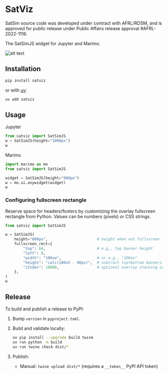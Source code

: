 # SatViz

SatSim source code was developed under contract with AFRL/RDSM, and is approved for public release under Public Affairs release approval #AFRL-2022-1116.

The SatSimJS widget for Jupyter and Marimo.

![alt text](image.png)

## Installation

```sh
pip install satviz
```

or with [uv](https://github.com/astral-sh/uv):

```sh
uv add satviz
```

## Usage

Jupyter

```python
from satviz import SatSimJS
w = SatSimJS(height="1000px")
w
```

Marimo

```python
import marimo as mo
from satviz import SatSimJS

widget = SatSimJS(height="900px")
w = mo.ui.anywidget(widget)
w
```

### Configuring fullscreen rectangle

Reserve space for headers/footers by customizing the overlay fullscreen rectangle from Python. Values can be numbers (pixels) or CSS strings.

```python
from satviz import SatSimJS

w = SatSimJS(
    height="600px",                      # height when not fullscreen
    fullscreen_rect={
        "top": 64,                       # e.g., top banner height
        "left": 0,
        "width": "100vw",                # or e.g., "100vw"
        "height": "calc(100vh - 96px)",  # subtract top+bottom banners
        "zIndex": 10000,                 # optional overlay stacking order
    },
)
w
```

## Release

To build and publish a release to PyPI:

1. Bump `version` in `pyproject.toml`.
2. Build and validate locally:

   ```sh
   uv pip install --upgrade build twine
   uv run python -m build
   uv run twine check dist/*
   ```

3. Publish:

   - Manual: `twine upload dist/*` (requires a `__token__` PyPI API token)
